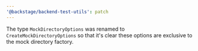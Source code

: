 ```yaml
---
'@backstage/backend-test-utils': patch
---
```


The type `MockDirectoryOptions` was renamed to `CreateMockDirectoryOptions` so that it's clear these options are exclusive to the mock directory factory.
